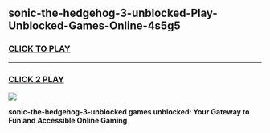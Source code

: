 
## sonic-the-hedgehog-3-unblocked-Play-Unblocked-Games-Online-4s5g5
<h3>
<a href="https://premium76.site?title=sonic-the-hedgehog-3-unblocked&ref=25A">CLICK TO PLAY</a></h3>
<hr>

<h3>
<a href="https://premium76.site?title=sonic-the-hedgehog-3-unblocked&ref=25A">CLICK 2 PLAY</a>
  
</h3>

<a href="https://premium76.site?title=sonic-the-hedgehog-3-unblocked&ref=25A"><img src="https://clearcache.store/games.png"></a>


**sonic-the-hedgehog-3-unblocked games unblocked: Your Gateway to Fun and Accessible Online Gaming**

